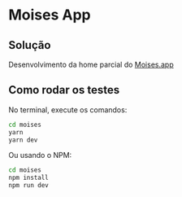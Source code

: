 # Moises App

## Solução

Desenvolvimento da home parcial do [Moises.app](https://moises.ai/)

## Como rodar os testes

No terminal, execute os comandos:

```bash
cd moises
yarn
yarn dev
```

Ou usando o NPM:

```bash
cd moises
npm install
npm run dev
```
